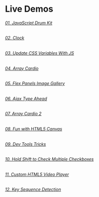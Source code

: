 # Live Demos

###### [01. JavaScript Drum Kit](https://mahbub.me/project/JavaScript-Projects/01.JavaScript-Drum-Kit/)
###### [02. Clock](https://mahbub.me/project/JavaScript-Projects/02.CSS+JS-Clock/)
###### [03. Update CSS Variables With JS](https://mahbub.me/project/JavaScript-Projects/03.Update-CSS-Variables-With-JS/)
###### [04. Array Cardio](https://mahbub.me/project/JavaScript-Projects/04.Array-Cardio-Day-1/)
###### [05. Flex Panels Image Gallery](https://mahbub.me/project/JavaScript-Projects/05.Flex-Panels-Image-Gallery/)
###### [06. Ajax Type Ahead](https://mahbub.me/project/JavaScript-Projects/06.Ajax-Type-Ahead/)
###### [07. Array Cardio 2](https://mahbub.me/project/JavaScript-Projects/07.Array-Cardio-Day-2/)
###### [08. Fun with HTML5 Canvas](https://mahbub.me/project/JavaScript-Projects/08.Fun-with-HTML5-Canvas/)
###### [09. Dev Tools Tricks](https://mahbub.me/project/JavaScript-Projects/09.Dev-Tools-Tricks/)
###### [10. Hold Shift to Check Multiple Checkboxes](https://mahbub.me/project/JavaScript-Projects/10.Hold-Shif-to-Check-Multiple-Checkboxes/)
###### [11. Custom HTML5 Video Player](https://mahbub.me/project/JavaScript-Projects/11.Custom-HTML5-Video-Player/)
###### [12. Key Sequence Detection](https://mahbub.me/project/JavaScript-Projects/12.Key-Sequence-Detection/)
